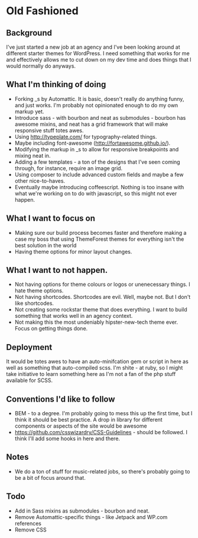 Old Fashioned
===

Background
---
I've just started a new job at an agency and I've been looking around at different starter themes for WordPress. I need something that works for me and effectively allows me to cut down on my dev time and does things that I would normally do anyways.


What I'm thinking of doing
---
- Forking _s by Automattic. It is basic, doesn't really do anything funny, and just works. I'm probably not opinionated enough to do my own markup yet.
- Introduce sass - with bourbon and neat as submodules - bourbon has awesome mixins, and neat has a grid framework that will make responsive stuff totes awes.
- Using http://typeplate.com/ for typography-related things.
- Maybe including font-awesome (http://fortawesome.github.io/). 
- Modifying the markup in _s to allow for responsive breakpoints and mixing neat in.
- Adding a few templates - a ton of the designs that I've seen coming through, for instance, require an image grid. 
- Using composer to include advanced custom fields and maybe a few other nice-to-haves.
- Eventually maybe introducing coffeescript. Nothing is too insane with what we're working on to do with javascript, so this 
might not ever happen. 

What I want to focus on
---
- Making sure our build process becomes faster and therefore making a case my boss that using ThemeForest themes for everything 
isn't the best solution in the world
- Having theme options for minor layout changes.

What I want to not happen.
---
- Not having options for theme colours or logos or unenecessary things. I hate theme options. 
- Not having shortcodes. Shortcodes are evil. Well, maybe not. But I don't like shortcodes. 
- Not creating some rockstar theme that does everything. I want to build something that works well in an agency context.
- Not making this the most undeniably hipster-new-tech theme ever. Focus on getting things done. 

Deployment
---
It would be totes awes to have an auto-minifcation gem or script in here as well as something that auto-compiled scss. I'm shite - at ruby, so I might take initiative to learn something here as I'm not a fan of the php stuff available for SCSS.



Conventions I'd like to follow
---
- BEM - to a degree. I'm probably going to mess this up the first time, but I think it should be best practice. A drop in library for different components or aspects of the site would be awesome
- https://github.com/csswizardry/CSS-Guidelines - should be followed. I think I'll add some hooks in here and there.


Notes
---
- We do a ton of stuff for music-related jobs, so there's probably going to be a bit of focus around that.



Todo
---
- Add in Sass mixins as submodules - bourbon and neat.
- Remove Automattic-specific things - like Jetpack and WP.com references
- Remove CSS